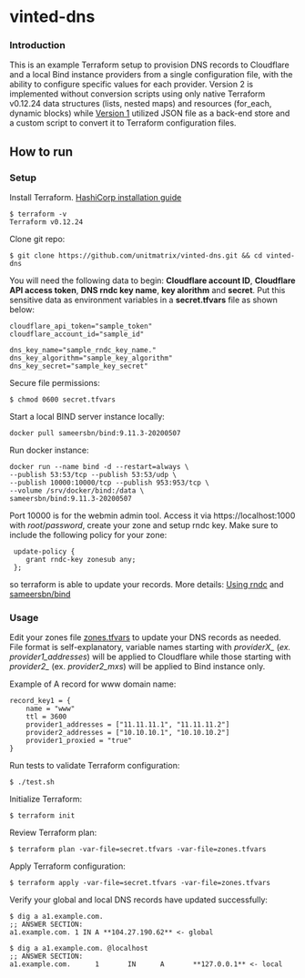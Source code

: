 # vinted-dns

### Introduction
This is an example Terraform setup to provision DNS records to Cloudflare and a local Bind instance providers from a single configuration file, with the ability to configure specific values for each provider. Version 2 is implemented without conversion scripts using only native Terraform v0.12.24 data structures (lists, nested maps) and resources (for_each, dynamic blocks) while [Version 1](https://github.com/unitmatrix/vinted-dns/tree/v1) utilized JSON file as a back-end store and a custom script to convert it to Terraform configuration files.

## How to run
### Setup

Install Terraform. [HashiCorp installation guide](https://learn.hashicorp.com/terraform/getting-started/install.html)

    $ terraform -v
    Terraform v0.12.24

Clone git repo:

    $ git clone https://github.com/unitmatrix/vinted-dns.git && cd vinted-dns

You will need the following data to begin: **Cloudflare account ID**, **Cloudflare API access token**, **DNS rndc key name**, **key alorithm** and **secret**. Put this sensitive data as environment variables in a **secret.tfvars** file as shown below:

    cloudflare_api_token="sample_token"
    cloudflare_account_id="sample_id"
    
    dns_key_name="sample_rndc_key_name."
    dns_key_algorithm="sample_key_algorithm"
    dns_key_secret="sample_key_secret"
    
Secure file permissions:

    $ chmod 0600 secret.tfvars

Start a local BIND server instance locally: 

    docker pull sameersbn/bind:9.11.3-20200507
    
Run docker instance:

    docker run --name bind -d --restart=always \
    --publish 53:53/tcp --publish 53:53/udp \
    --publish 10000:10000/tcp --publish 953:953/tcp \
    --volume /srv/docker/bind:/data \
    sameersbn/bind:9.11.3-20200507

 Port 10000 is for the webmin admin tool. Access it via https://localhost:1000 with *root*/*password*, create your zone and setup rndc key. Make sure to include the following policy for your zone:

     update-policy {
        grant rndc-key zonesub any;
     };
     
so terraform is able to update your records. More details: [Using rndc](https://www-uxsup.csx.cam.ac.uk/pub/doc/redhat/redhat7.3/rhl-rg-en-7.3/s1-bind-rndc.html)  and [sameersbn/bind](https://github.com/sameersbn/docker-bind)

### Usage
Edit your zones file [zones.tfvars](https://github.com/unitmatrix/vinted-dns/blob/master/zones.tfvars) to update your DNS records as needed. File format is self-explanatory, variable names starting with *providerX_* (*ex. provider1_addresses*) will be applied to Cloudflare while those starting with *provider2_* (ex. *provider2_mxs*) will be applied to Bind instance only.

Example of A record for www domain name:

    record_key1 = {
	    name = "www"
	    ttl = 3600
	    provider1_addresses = ["11.11.11.1", "11.11.11.2"]
	    provider2_addresses = ["10.10.10.1", "10.10.10.2"]
	    provider1_proxied = "true"
    }

Run tests to validate Terraform configuration:

    $ ./test.sh

Initialize Terraform:

    $ terraform init

Review Terraform plan:

    $ terraform plan -var-file=secret.tfvars -var-file=zones.tfvars

Apply Terraform configuration:

    $ terraform apply -var-file=secret.tfvars -var-file=zones.tfvars

Verify your global and local DNS records have updated successfully:

    $ dig a a1.example.com. 
    ;; ANSWER SECTION:
    a1.example.com. 1 IN A **104.27.190.62** <- global
    
    $ dig a a1.example.com. @localhost
    ;; ANSWER SECTION:
    a1.example.com.      1       IN      A       **127.0.0.1** <- local


